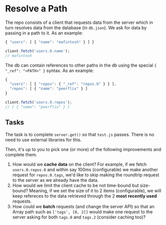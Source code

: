 # Resolve a Path

The repo consists of a client that requests data from the server which in turn resolves data from the database (in `db.json`). We ask for data by passing in a path to it. As an example:

```js
{ "users": [ { "name": "mafintosh" } ] }

client.fetch('users.0.name');
// mafintosh
```

The db can contain references to other paths in the db using the special `{ "_ref": "<PATH>" }` syntax. As an example:

```js
{
  "users": [ { "repos": { "_ref": "repos.0" } } ],
  "repos": [ { "name": "peerflix" } ]
}

client.fetch('users.0.repos');
// [ { "name": "peerflix" } ]
```

## Tasks

The task is to complete `server.get()` so that `test.js` passes. There is no need to use external libraries for this.

Then, it's up to you to pick one (or more) of the following improvements and complete them.

1. How would we **cache data** on the client? For example, if we fetch `users.0.repos.0` and within say 100ms (configurable) we make another request for `repos.0.tags`, we'd like to skip making the roundtrip request to the server as we already have the data.
2. How would we limit the client cache to be not time-bound but size-bound? Meaning, if we set the size of it to 2 items (configurable), we will keep refereces to the data retrieved through the 2 **most recently used** requests.
3. How could we **batch** requests (and change the server API) so that an Array path such as `['tags', [0, 2]]` would make one request to the server asking for both `tags.0` and `tags.2` (consider caching too)?
